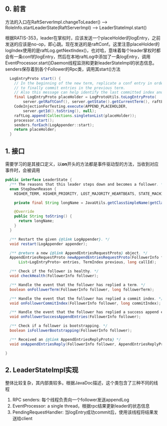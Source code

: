 ## 0. 前言

方法的入口在RaftServerImpl.changeToLeader() --> RoleInfo.startLeaderState(RaftServerImpl) --> LeaderStateImpl.start()

根据RATIS-353，leader在掌权时，应该发送一个placeHolder的logEntry，之前发送的应该是no-op，即心跳。现在发送的是raftConf。这里注意placeHolder的logIndex使用的是raftLog.getNextIndex()，也对哈，意味着每个leader掌权时都会有一条conf的logEntry，然后在本地raftLog中添加了一条logEntry，调用EventProcessor.start()Daemon线程监测和更新leaderStateImpl的状态信息。senders保存着到各个Follower的Rpc类，调用其start()方法

```java
  LogEntryProto start() {
    // In the beginning of the new term, replicate a conf entry in order
    // to finally commit entries in the previous term.
    // Also this message can help identify the last committed index and the conf.
    final LogEntryProto placeHolder = LogProtoUtils.toLogEntryProto(
        server.getRaftConf(), server.getState().getCurrentTerm(), raftLog.getNextIndex());
    CodeInjectionForTesting.execute(APPEND_PLACEHOLDER,
        server.getId().toString(), null);
    raftLog.append(Collections.singletonList(placeHolder));
    processor.start();
    senders.forEach(LogAppender::start);
    return placeHolder;
  }
```



## 1. 接口

需要学习的是其接口定义，以**on**开头的方法都是事件驱动型的方法，当收到对应事件时，会被调用

```java
public interface LeaderState {
  /** The reasons that this leader steps down and becomes a follower. */
  enum StepDownReason {
    HIGHER_TERM, HIGHER_PRIORITY, LOST_MAJORITY_HEARTBEATS, STATE_MACHINE_EXCEPTION, JVM_PAUSE, FORCE;

    private final String longName = JavaUtils.getClassSimpleName(getClass()) + ":" + name();

    @Override
    public String toString() {
      return longName;
    }
  }

  /** Restart the given {@link LogAppender}. */
  void restart(LogAppender appender);

  /** @return a new {@link AppendEntriesRequestProto} object. */
  AppendEntriesRequestProto newAppendEntriesRequestProto(FollowerInfo follower,
      List<LogEntryProto> entries, TermIndex previous, long callId);

  /** Check if the follower is healthy. */
  void checkHealth(FollowerInfo follower);

  /** Handle the event that the follower has replied a term. */
  boolean onFollowerTerm(FollowerInfo follower, long followerTerm);

  /** Handle the event that the follower has replied a commit index. */
  void onFollowerCommitIndex(FollowerInfo follower, long commitIndex);

  /** Handle the event that the follower has replied a success append entries. */
  void onFollowerSuccessAppendEntries(FollowerInfo follower);

  /** Check if a follower is bootstrapping. */
  boolean isFollowerBootstrapping(FollowerInfo follower);

  /** Received an {@link AppendEntriesReplyProto} */
  void onAppendEntriesReply(FollowerInfo follower, AppendEntriesReplyProto reply);

}
```

## 2. LeaderStateImpl实现

整体比较复杂，其内部类较多。根据JavaDoc描述，这个类包含了三种不同的线程

1. RPC senders: 每个线程负责向一个follower发送appendLog
2. EventProcessor: a single thread，根据rpc结果更新leader的状态信息
3. PendingRequestHandler: 当logEntry成功commit后，使用该线程将结果发送给client